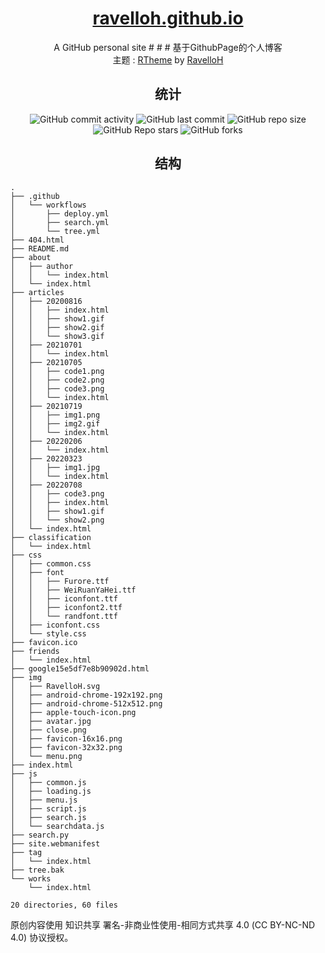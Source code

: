 <div align="center">

# [ravelloh.github.io](https://ravelloh.github.io)
A GitHub personal site # # # 基于GithubPage的个人博客  
主题 : [RTheme](https://github.com/ravelloh/RTheme) by [RavelloH](https://github.com/ravelloh)
## 统计
![GitHub commit activity](https://img.shields.io/github/commit-activity/y/RavelloH/ravelloh.github.io?style=for-the-badge)
![GitHub last commit](https://img.shields.io/github/last-commit/RavelloH/ravelloh.github.io?style=for-the-badge)
![GitHub repo size](https://img.shields.io/github/repo-size/RavelloH/ravelloh.github.io?style=for-the-badge)
![GitHub Repo stars](https://img.shields.io/github/stars/RavelloH/ravelloh.github.io?style=for-the-badge)
![GitHub forks](https://img.shields.io/github/forks/RavelloH/ravelloh.github.io?style=for-the-badge)

## 结构
</div>

<!-- readme-tree start -->
```
.
├── .github
│   └── workflows
│       ├── deploy.yml
│       ├── search.yml
│       └── tree.yml
├── 404.html
├── README.md
├── about
│   ├── author
│   │   └── index.html
│   └── index.html
├── articles
│   ├── 20200816
│   │   ├── index.html
│   │   ├── show1.gif
│   │   ├── show2.gif
│   │   └── show3.gif
│   ├── 20210701
│   │   └── index.html
│   ├── 20210705
│   │   ├── code1.png
│   │   ├── code2.png
│   │   ├── code3.png
│   │   └── index.html
│   ├── 20210719
│   │   ├── img1.png
│   │   ├── img2.gif
│   │   └── index.html
│   ├── 20220206
│   │   └── index.html
│   ├── 20220323
│   │   ├── img1.jpg
│   │   └── index.html
│   ├── 20220708
│   │   ├── code3.png
│   │   ├── index.html
│   │   ├── show1.gif
│   │   └── show2.png
│   └── index.html
├── classification
│   └── index.html
├── css
│   ├── common.css
│   ├── font
│   │   ├── Furore.ttf
│   │   ├── WeiRuanYaHei.ttf
│   │   ├── iconfont.ttf
│   │   ├── iconfont2.ttf
│   │   └── randfont.ttf
│   ├── iconfont.css
│   └── style.css
├── favicon.ico
├── friends
│   └── index.html
├── google15e5df7e8b90902d.html
├── img
│   ├── RavelloH.svg
│   ├── android-chrome-192x192.png
│   ├── android-chrome-512x512.png
│   ├── apple-touch-icon.png
│   ├── avatar.jpg
│   ├── close.png
│   ├── favicon-16x16.png
│   ├── favicon-32x32.png
│   └── menu.png
├── index.html
├── js
│   ├── common.js
│   ├── loading.js
│   ├── menu.js
│   ├── script.js
│   ├── search.js
│   └── searchdata.js
├── search.py
├── site.webmanifest
├── tag
│   └── index.html
├── tree.bak
└── works
    └── index.html

20 directories, 60 files
```
<!-- readme-tree end -->
原创内容使用 知识共享 署名-非商业性使用-相同方式共享 4.0 (CC BY-NC-ND 4.0) 协议授权。

